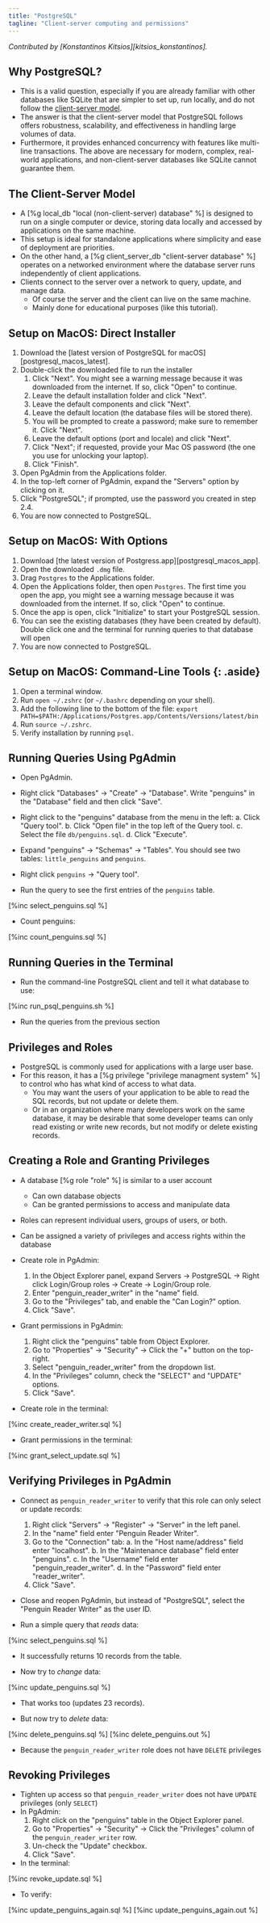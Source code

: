 ```yaml
---
title: "PostgreSQL"
tagline: "Client-server computing and permissions"
---
```


*Contributed by [Konstantinos Kitsios][kitsios_konstantinos].*

## Why PostgreSQL?

-   This is a valid question, especially if you are already familiar with other databases like SQLite
    that are simpler to set up,
    run locally,
    and do not follow the [client-server model](#what-is-the-client-server-model-after-all).
-   The answer is that the client-server model that PostgreSQL follows offers robustness,
    scalability,
    and effectiveness in handling large volumes of data.
-   Furthermore, it provides enhanced concurrency with features like multi-line transactions.
    The above are necessary for modern, complex, real-world applications,
    and non-client-server databases like SQLite cannot guarantee them.

## The Client-Server Model

-   A [%g local_db "local (non-client-server) database" %]
    is designed to run on a single computer or device,
    storing data locally and accessed by applications on the same machine.
-   This setup is ideal for standalone applications where simplicity and ease of deployment are priorities.
-   On the other hand, a [%g client_server_db "client-server database" %]
    operates on a networked environment where the database server runs independently of client applications.
-   Clients connect to the server over a network to query, update, and manage data.
    -   Of course the server and the client can live on the same machine.
    -   Mainly done for educational purposes (like this tutorial).

## Setup on MacOS: Direct Installer

1.  Download the [latest version of PostgreSQL for macOS][postgresql_macos_latest].
2.  Double-click the downloaded file to run the installer
    1.  Click "Next".
        You might see a warning message because it was downloaded from the internet.
        If so, click "Open" to continue.
    2.  Leave the default installation folder and click "Next".
    3.  Leave the default components and click "Next".
    4.  Leave the default location (the database files will be stored there). 
    5.  You will be prompted to create a password; make sure to remember it. Click "Next".
    6.  Leave the default options (port and locale) and click "Next".
    7.  Click "Next"; if requested, provide your Mac OS password (the one you use for unlocking your laptop).
    8.  Click "Finish".
3.  Open PgAdmin from the Applications folder.
4.  In the top-left corner of PgAdmin, expand the "Servers" option by clicking on it.
5.  Click "PostgreSQL"; if prompted, use the password you created in step 2.4.
6.  You are now connected to PostgreSQL.

## Setup on MacOS: With Options

1.  Download [the latest version of Postgress.app][postgresql_macos_app].
2.  Open the downloaded `.dmg` file.
3.  Drag `Postgres` to the Applications folder.
4.  Open the Applications folder, then open `Postgres`.
    The first time you open the app,
    you might see a warning message because it was downloaded from the internet.
    If so, click "Open" to continue.
5.  Once the app is open, click "Initialize" to start your PostgreSQL session.
6.  You can see the existing databases (they have been created by default).
    Double click one and the terminal for running queries to that database will open
7.  You are now connected to PostgreSQL.

## Setup on MacOS: Command-Line Tools {: .aside}

1.  Open a terminal window.
2.  Run `open ~/.zshrc` (or `~/.bashrc` depending on your shell).
3.  Add the following line to the bottom of the file:
    `export PATH=$PATH:/Applications/Postgres.app/Contents/Versions/latest/bin`
4.  Run `source ~/.zshrc`.
5.  Verify installation by running `psql`.

## Running Queries Using PgAdmin

-   Open PgAdmin.

-   Right click "Databases" -> "Create" -> "Database".
    Write "penguins" in the "Database" field and then click "Save".

-  Right click to the "penguins" database from the menu in the left:
    a. Click "Query tool".
    b. Click "Open file" in the top left of the Query tool.
    c. Select the file `db/penguins.sql`.
    d. Click "Execute".

-   Expand "penguins" -> "Schemas" -> "Tables".
    You should see two tables: `little_penguins` and `penguins`.

-   Right click `penguins` -> "Query tool".

-   Run the query to see the first entries of the `penguins` table.

[%inc select_penguins.sql %]

-   Count penguins:

[%inc count_penguins.sql %]

## Running Queries in the Terminal

-   Run the command-line PostgreSQL client and tell it what database to use:

[%inc run_psql_penguins.sh %]

-   Run the queries from the previous section

## Privileges and Roles

-   PostgreSQL is commonly used for applications with a large user base.
-   For this reason, it has a [%g privilege "privilege managment system" %]
    to control who has what kind of access to what data.
    -   You may want the users of your application to be able to read the SQL records,
        but not update or delete them.
    -   Or in an organization where many developers work on the same database,
        it may be desirable that some developer teams can only read existing or write new records,
	but not modify or delete existing records.

## Creating a Role and Granting Privileges

-   A database [%g role "role" %] is similar to a user account
    -   Can own database objects
    -   Can be granted permissions to access and manipulate data

-   Roles can represent individual users, groups of users, or both.

-   Can be assigned a variety of privileges and access rights within the database

-   Create role in PgAdmin:
    1.  In the Object Explorer panel,
        expand Servers -> PostgreSQL -> Right click Login/Group roles -> Create -> Login/Group role.
    2.  Enter "penguin_reader_writer" in the "name" field.
    3.  Go to the "Privileges" tab, and enable the "Can Login?" option.
    4.  Click "Save".

-   Grant permissions in PgAdmin:
    1.  Right click the "penguins" table from Object Explorer.
    2.  Go to "Properties" -> "Security" -> Click the "+" button on the top-right.
    3.  Select "penguin_reader_writer" from the dropdown list.
    4.  In the "Privileges" column, check the "SELECT" and "UPDATE" options.
    5.  Click "Save".

-   Create role in the terminal:

[%inc create_reader_writer.sql %]

-   Grant permissions in the terminal:

[%inc grant_select_update.sql %]

## Verifying Privileges in PgAdmin

-   Connect as `penguin_reader_writer` to verify that this role can only select or update records:
    1.  Right click "Servers" -> "Register" -> "Server" in the left panel.
    2.  In the "name" field enter "Penguin Reader Writer".
    3.  Go to the "Connection" tab:
        a.  In the "Host name/address" field enter "localhost".
        b.  In the "Maintenance database" field enter "penguins".
        c.  In the "Username" field enter "penguin_reader_writer".
        d.  In the "Password" field enter "reader_writer".
    4.  Click "Save".

-   Close and reopen PgAdmin,
    but instead of "PostgreSQL", select the "Penguin Reader Writer" as the user ID.
-   Run a simple query that *reads* data:

[%inc select_penguins.sql %]

-   It successfully returns 10 records from the table.

-   Now try to *change* data:

[%inc update_penguins.sql %]

-   That works too (updates 23 records).

-   But now try to *delete* data:

[%inc delete_penguins.sql %]
[%inc delete_penguins.out %]

-   Because the `penguin_reader_writer` role does not have `DELETE` privileges

## Revoking Privileges

-   Tighten up access so that `penguin_reader_writer` does not have `UPDATE` privileges (only `SELECT`)
-   In PgAdmin:
    1.  Right click on the "penguins" table in the Object Explorer panel.
    2.  Go to "Properties" -> "Security" -> Click the "Privileges" column of the `penguin_reader_writer` row.
    3.  Un-check the "Update" checkbox.
    4.  Click "Save".
-   In the terminal:

[%inc revoke_update.sql %]

-   To verify:

[%inc update_penguins_again.sql %]
[%inc update_penguins_again.out %]

